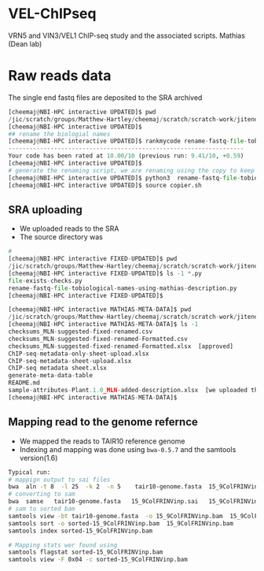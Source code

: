 # VEL-ChIPseq
VRN5 and VIN3/VEL1 ChIP-seq study and the associated scripts.
Mathias (Dean lab)



# Raw reads data
The single end fastq files are deposited to the SRA archived


```python
[cheemaj@NBI-HPC interactive UPDATED]$ pwd
/jic/scratch/groups/Matthew-Hartley/cheemaj/scratch/scratch-work/jitender/mathias/RAW-READS/UPDATED
[cheemaj@NBI-HPC interactive UPDATED]$
## rename the biologial names 
[cheemaj@NBI-HPC interactive UPDATED]$ rankmycode rename-fastq-file-tobiological-names-using-mathias-description.py
-------------------------------------------------------------------
Your code has been rated at 10.00/10 (previous run: 9.41/10, +0.59)
[cheemaj@NBI-HPC interactive UPDATED]$
# generate the renaming script, we are renaming using the copy to keep the original files
[cheemaj@NBI-HPC interactive UPDATED]$ python3  rename-fastq-file-tobiological-names-using-mathias-description.py  > copier.sh
[cheemaj@NBI-HPC interactive UPDATED]$ source copier.sh
```

SRA uploading
--------------

- We uploaded reads to the SRA 
- The source directory was

```python
#
[cheemaj@NBI-HPC interactive FIXED-UPDATED]$ pwd
/jic/scratch/groups/Matthew-Hartley/cheemaj/scratch/scratch-work/jitender/mathias/RAW-READS/FIXED-UPDATED
[cheemaj@NBI-HPC interactive FIXED-UPDATED]$ ls -1 *.py
file-exists-checks.py
rename-fastq-file-tobiological-names-using-mathias-description.py
[cheemaj@NBI-HPC interactive FIXED-UPDATED]$

[cheemaj@NBI-HPC interactive MATHIAS-META-DATA]$ pwd
/jic/scratch/groups/Matthew-Hartley/cheemaj/scratch/scratch-work/jitender/mathias/RAW-READS/FIXED-UPDATED/MATHIAS-META-DATA
[cheemaj@NBI-HPC interactive MATHIAS-META-DATA]$ ls -1
checksums_MLN-suggested-fixed-renamed.csv
checksums_MLN-suggested-fixed-renamed-Formatted.csv
checksums_MLN-suggested-fixed-renamed-Formatted.xlsx  [approved]
ChIP-seq-metadata-only-sheet-upload.xlsx
ChIP-seq-metadata-sheet-upload.xlsx
ChIP-seq metadata sheet.xlsx
generate-meta-data-table
README.md
sample-attributes-Plant.1.0_MLN-added-description.xlsx  [we uploaded this ]
[cheemaj@NBI-HPC interactive MATHIAS-META-DATA]$
```

Mapping read to the genome refernce
-----------------------------------

- We mapped the reads to TAIR10 reference genome
- Indexing and mapping was done using `bwa-0.5.7` and the samtools version(1.6)

```bash
Typical run: 
# mappign output to sai files 
bwa  aln -t 8  -l 25  -k 2  -n 5    tair10-genome.fasta  15_9ColFRINVinp_1.fq.gz    > 15_9ColFRINVinp.sai
# converting to sam 
bwa  samse   tair10-genome.fasta   15_9ColFRINVinp.sai   15_9ColFRINVinp_1.fq.gz    > 15_9ColFRINVinp.sam
# sam to sorted bam   
samtools view -bt tair10-genome.fasta  -o 15_9ColFRINVinp.bam  15_9ColFRINVinp.sam
samtools sort -o sorted-15_9ColFRINVinp.bam  15_9ColFRINVinp.bam
samtools index sorted-15_9ColFRINVinp.bam 

# Mapping stats wer found using  
samtools flagstat sorted-15_9ColFRINVinp.bam 
samtools view -F 0x04 -c sorted-15_9ColFRINVinp.bam 

```





